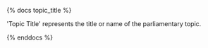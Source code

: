 {% docs topic_title %}

'Topic Title' represents the title or name of the parliamentary topic.

{% enddocs %}
